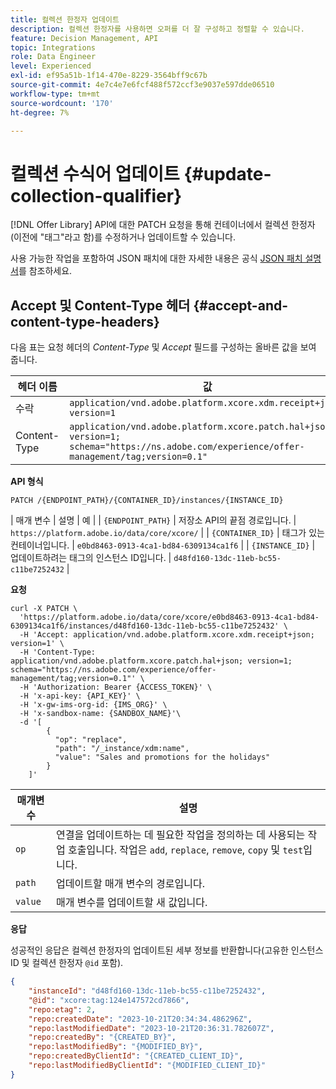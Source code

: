 ```yaml
---
title: 컬렉션 한정자 업데이트
description: 컬렉션 한정자를 사용하면 오퍼를 더 잘 구성하고 정렬할 수 있습니다.
feature: Decision Management, API
topic: Integrations
role: Data Engineer
level: Experienced
exl-id: ef95a51b-1f14-470e-8229-3564bff9c67b
source-git-commit: 4e7c4e7e6fcf488f572ccf3e9037e597dde06510
workflow-type: tm+mt
source-wordcount: '170'
ht-degree: 7%

---
```


# 컬렉션 수식어 업데이트 {#update-collection-qualifier}

[!DNL Offer Library] API에 대한 PATCH 요청을 통해 컨테이너에서 컬렉션 한정자(이전에 &quot;태그&quot;라고 함)를 수정하거나 업데이트할 수 있습니다.

사용 가능한 작업을 포함하여 JSON 패치에 대한 자세한 내용은 공식 [JSON 패치 설명서](https://jsonpatch.com/)를 참조하세요.

## Accept 및 Content-Type 헤더 {#accept-and-content-type-headers}

다음 표는 요청 헤더의 *Content-Type* 및 *Accept* 필드를 구성하는 올바른 값을 보여 줍니다.

| 헤더 이름 | 값 |
| ----------- | ----- |
| 수락 | `application/vnd.adobe.platform.xcore.xdm.receipt+json; version=1` |
| Content-Type | `application/vnd.adobe.platform.xcore.patch.hal+json; version=1; schema="https://ns.adobe.com/experience/offer-management/tag;version=0.1"` |

**API 형식**

```http
PATCH /{ENDPOINT_PATH}/{CONTAINER_ID}/instances/{INSTANCE_ID}
```

| 매개 변수 | 설명 | 예 |
| `{ENDPOINT_PATH}` | 저장소 API의 끝점 경로입니다. | `https://platform.adobe.io/data/core/xcore/` |
| `{CONTAINER_ID}` | 태그가 있는 컨테이너입니다. | `e0bd8463-0913-4ca1-bd84-6309134ca1f6` |
| `{INSTANCE_ID}` | 업데이트하려는 태그의 인스턴스 ID입니다. | `d48fd160-13dc-11eb-bc55-c11be7252432` |

**요청**

```shell
curl -X PATCH \
  'https://platform.adobe.io/data/core/xcore/e0bd8463-0913-4ca1-bd84-6309134ca1f6/instances/d48fd160-13dc-11eb-bc55-c11be7252432' \
  -H 'Accept: application/vnd.adobe.platform.xcore.xdm.receipt+json; version=1' \
  -H 'Content-Type: application/vnd.adobe.platform.xcore.patch.hal+json; version=1; schema="https://ns.adobe.com/experience/offer-management/tag;version=0.1"' \
  -H 'Authorization: Bearer {ACCESS_TOKEN}' \
  -H 'x-api-key: {API_KEY}' \
  -H 'x-gw-ims-org-id: {IMS_ORG}' \
  -H 'x-sandbox-name: {SANDBOX_NAME}'\
  -d '[
        {
          "op": "replace",
          "path": "/_instance/xdm:name",
          "value": "Sales and promotions for the holidays"
        }
    ]'
```

| 매개변수 | 설명 |
| --------- | ----------- |
| `op` | 연결을 업데이트하는 데 필요한 작업을 정의하는 데 사용되는 작업 호출입니다. 작업은 `add`, `replace`, `remove`, `copy` 및 `test`입니다. |
| `path` | 업데이트할 매개 변수의 경로입니다. |
| `value` | 매개 변수를 업데이트할 새 값입니다. |

**응답**

성공적인 응답은 컬렉션 한정자의 업데이트된 세부 정보를 반환합니다(고유한 인스턴스 ID 및 컬렉션 한정자 `@id` 포함).

```json
{
    "instanceId": "d48fd160-13dc-11eb-bc55-c11be7252432",
    "@id": "xcore:tag:124e147572cd7866",
    "repo:etag": 2,
    "repo:createdDate": "2023-10-21T20:34:34.486296Z",
    "repo:lastModifiedDate": "2023-10-21T20:36:31.782607Z",
    "repo:createdBy": "{CREATED_BY}",
    "repo:lastModifiedBy": "{MODIFIED_BY}",
    "repo:createdByClientId": "{CREATED_CLIENT_ID}",
    "repo:lastModifiedByClientId": "{MODIFIED_CLIENT_ID}"
}
```

